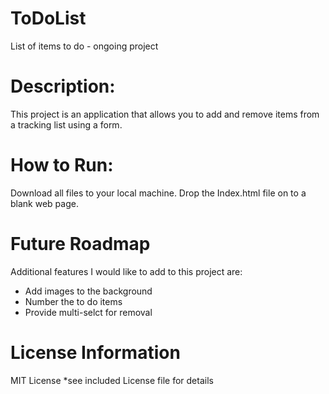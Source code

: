 # ToDoList
List of items to do - ongoing project

# Description:
This project is an application that allows you to add and remove items from a tracking list using a form. 

# How to Run:
Download all files to your local machine.  Drop the Index.html file on to a blank web page.  

# Future Roadmap
Additional features I would like to add to this project are:
  - Add images to the background
  - Number the to do items
  - Provide multi-selct for removal

# License Information
MIT License *see included License file for details
